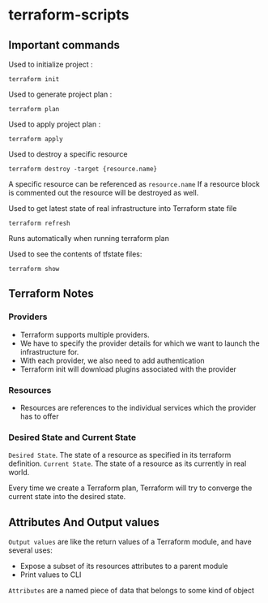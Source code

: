 # terraform-scripts

## Important commands

Used to initialize project :
```
terraform init
```

Used to generate project plan :
```
terraform plan
```

Used to apply project plan :
```
terraform apply
```

Used to destroy a specific resource
```
terraform destroy -target {resource.name}
```
A specific resource can be referenced as `resource.name` 
If a resource block is commented out the resource will be destroyed as well.

Used to get latest state of real infrastructure into Terraform state file 
```
terraform refresh
```
Runs automatically when running terraform plan 

Used to see the contents of tfstate files:
```
terraform show
```

## Terraform Notes

### Providers
- Terraform supports multiple providers.
- We have to specify the provider details for which we want to launch the infrastructure for.
- With each provider, we also need to add authentication
- Terraform init will download plugins associated with the provider

### Resources
- Resources are references to the individual services which the provider has to offer

### Desired State and Current State

`Desired State`. The state of a resource as specified in its terraform definition.
`Current State`. The state of a resource as its currently in real world.

Every time we create a Terraform plan, Terraform will try to converge the current state into the desired state.

## Attributes And Output values

`Output values` are like the return values of a Terraform module, and have several uses:
 - Expose a subset of its resources attributes to a parent module
 - Print values to CLI
 
`Attributes` are a named piece of data that belongs to some kind of object
   